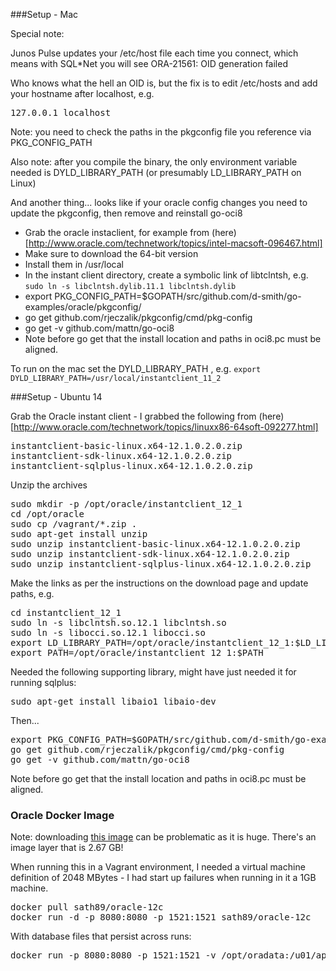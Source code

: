 ###Setup - Mac

Special note:

Junos Pulse updates your /etc/host file each time you connect, which
means with SQL*Net you will see ORA-21561: OID generation failed

Who knows what the hell an OID is, but the fix is to edit
/etc/hosts and add your hostname after localhost, e.g.

<pre>
127.0.0.1 localhost <local computer name>
</pre>

Note: you need to check the paths in the pkgconfig file you reference via PKG_CONFIG_PATH

Also note: after you compile the binary, the only environment variable needed is
DYLD_LIBRARY_PATH (or presumably LD_LIBRARY_PATH on Linux)

And another thing... looks like if your oracle config changes you need to update
the pkgconfig, then remove and reinstall go-oci8

* Grab the oracle instaclient, for example from (here)[http://www.oracle.com/technetwork/topics/intel-macsoft-096467.html] 
* Make sure to download the 64-bit version
* Install them in /usr/local
* In the instant client directory, create a symbolic link of libtclntsh, e.g. `sudo ln -s libclntsh.dylib.11.1 libclntsh.dylib`
* export PKG_CONFIG_PATH=$GOPATH/src/github.com/d-smith/go-examples/oracle/pkgconfig/
* go get github.com/rjeczalik/pkgconfig/cmd/pkg-config
* go get -v github.com/mattn/go-oci8
* Note before go get that the install location and paths in oci8.pc must be aligned.

To run on the mac set the DYLD_LIBRARY_PATH , e.g. `export DYLD_LIBRARY_PATH=/usr/local/instantclient_11_2`

###Setup - Ubuntu 14

Grab the Oracle instant client - I grabbed the following from (here)[http://www.oracle.com/technetwork/topics/linuxx86-64soft-092277.html]

<pre>
instantclient-basic-linux.x64-12.1.0.2.0.zip
instantclient-sdk-linux.x64-12.1.0.2.0.zip
instantclient-sqlplus-linux.x64-12.1.0.2.0.zip
</pre>


Unzip the archives

<pre>
sudo mkdir -p /opt/oracle/instantclient_12_1
cd /opt/oracle
sudo cp /vagrant/*.zip .
sudo apt-get install unzip
sudo unzip instantclient-basic-linux.x64-12.1.0.2.0.zip 
sudo unzip instantclient-sdk-linux.x64-12.1.0.2.0.zip
sudo unzip instantclient-sqlplus-linux.x64-12.1.0.2.0.zip
</pre>

Make the links as per the instructions on the download page and update paths, e.g.

<pre>
cd instantclient_12_1
sudo ln -s libclntsh.so.12.1 libclntsh.so
sudo ln -s libocci.so.12.1 libocci.so
export LD_LIBRARY_PATH=/opt/oracle/instantclient_12_1:$LD_LIBRARY_PATH
export PATH=/opt/oracle/instantclient_12_1:$PATH
</pre>

Needed the following supporting library, might have just needed it for running 
sqlplus:

<pre>
sudo apt-get install libaio1 libaio-dev
</pre>

Then...

<pre>
export PKG_CONFIG_PATH=$GOPATH/src/github.com/d-smith/go-examples/oracle/pkgconfig/
go get github.com/rjeczalik/pkgconfig/cmd/pkg-config
go get -v github.com/mattn/go-oci8
</pre>

Note before go get that the install location and paths in oci8.pc must be aligned.

### Oracle Docker Image

Note: downloading [this image](https://hub.docker.com/r/sath89/oracle-12c/) can be problematic as it is huge. There's an image layer
that is 2.67 GB!

When running this in a Vagrant environment, I needed a virtual machine definition of 2048 MBytes - I had start up failures
when running in it a 1GB machine.

<pre>
docker pull sath89/oracle-12c
docker run -d -p 8080:8080 -p 1521:1521 sath89/oracle-12c
</pre>

With database files that persist across runs:

<pre>
docker run -p 8080:8080 -p 1521:1521 -v /opt/oradata:/u01/app/oracle sath89/oracle-12c
</pre>


